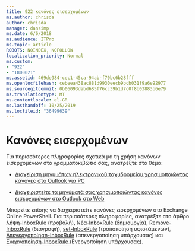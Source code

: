 ```yaml
---
title: 922 κανόνες εισερχομένων
ms.author: chrisda
author: chrisda
manager: dansimp
ms.date: 6/6/2018
ms.audience: ITPro
ms.topic: article
ROBOTS: NOINDEX, NOFOLLOW
localization_priority: Normal
ms.custom:
- "922"
- "1800021"
ms.assetid: 469de984-cec1-45ca-94ab-f70bc6b28fff
ms.openlocfilehash: cebeea438ac881d9930eecb9bcb031f9a6e92977
ms.sourcegitcommit: 0b06093dabd685f76cc39b1d7c0f8b03883b6e79
ms.translationtype: MT
ms.contentlocale: el-GR
ms.lasthandoff: 10/25/2019
ms.locfileid: "36499639"
---
```

# <a name="inbox-rules"></a>Κανόνες εισερχομένων

Για περισσότερες πληροφορίες σχετικά με τη χρήση κανόνων εισερχομένων στο γραμματοκιβώτιό σας, ανατρέξτε στο θέμα:

- [Διαχείριση μηνυμάτων ηλεκτρονικού ταχυδρομείου χρησιμοποιώντας κανόνες στο Outlook για PC](https://support.office.com/article/c24f5dea-9465-4df4-ad17-a50704d66c59.aspx)

- [Διαχειριστείτε τα μηνύματά σας χρησιμοποιώντας κανόνες εισερχομένων στο Outlook στο Web](https://support.office.com/article/8400435c-f14e-4272-9004-1548bb1848f2.aspx)

Μπορείτε επίσης να διαχειριστείτε κανόνες εισερχομένων στο Exchange Online PowerShell. Για περισσότερες πληροφορίες, ανατρέξτε στο άρθρο [λήψη-InboxRule](https://docs.microsoft.com/powershell/module/exchange/mailboxes/get-inboxrule) (προβολή), [Νέα-InboxRule](https://docs.microsoft.com/powershell/module/exchange/mailboxes/new-inboxrule) (δημιουργία), [Remove-InboxRule](https://docs.microsoft.com/powershell/module/exchange/mailboxes/remove-inboxrule) (διαγραφή), [set-InboxRule](https://docs.microsoft.com/powershell/module/exchange/mailboxes/set-inboxrule) (τροποποίηση υφιστάμενων), [Απενεργοποίηση-InboxRule](https://docs.microsoft.com/powershell/module/exchange/mailboxes/disable-inboxrule) (απενεργοποίηση υπάρχουσας) και [Ενεργοποίηση-InboxRule ](https://docs.microsoft.com/powershell/module/exchange/mailboxes/enable-inboxrule)(Ενεργοποίηση υπάρχουσας).
